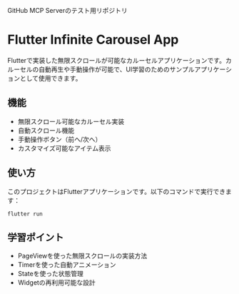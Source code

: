 GitHub MCP Serverのテスト用リポジトリ

# Flutter Infinite Carousel App

Flutterで実装した無限スクロールが可能なカルーセルアプリケーションです。カルーセルの自動再生や手動操作が可能で、UI学習のためのサンプルアプリケーションとして使用できます。

## 機能

- 無限スクロール可能なカルーセル実装
- 自動スクロール機能
- 手動操作ボタン（前へ/次へ）
- カスタマイズ可能なアイテム表示

## 使い方

このプロジェクトはFlutterアプリケーションです。以下のコマンドで実行できます：

```
flutter run
```

## 学習ポイント

- PageViewを使った無限スクロールの実装方法
- Timerを使った自動アニメーション
- Stateを使った状態管理
- Widgetの再利用可能な設計
